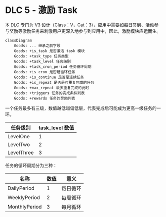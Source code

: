 # DLC 5 - 激励 Task

本 DLC 专门为 V3 设计（Class：V，Cat：3），应用中需要如每日签到、活动参与奖励等激励任务来刺激用户更深入地参与到应用中，因此，激励模块应运而生。

```mermaid
classDiagram
    Goods: ... 继承之前字段
    Goods: +is_task 是否激活 task 模块
    Goods: +task_type 任务类型
    Goods: +task_level 任务级别
    Goods: +task_cron_period 任务循环周期
    Goods: +is_cron 是否是循环任务
    Goods: +is_continue 是否是连续任务
    Goods: +is_repeat 是否是可重复完成的任务
    Goods: +max_repeat 最多重复完成的此时
    Goods: +triggers 任务的完成条件列表
    Goods: +rewards 任务的奖励列表
```

一个任务最多有三级，数值越低越偏低层，代表完成后可能成为更高一级任务的一环。

| 任务级别       | task\_level 数值 |
| ---------- | -------------- |
| LevelOne   | 1              |
| LevelTwo   | 2              |
| LevelThree | 3              |

任务的循环周期分为三种：

| 名称            | 数值 | 意义   |
| ------------- | -- | ---- |
| DailyPeriod   | 1  | 每日循环 |
| WeeklyPeriod  | 2  | 每周循环 |
| MonthlyPeriod | 3  | 每月循环 |
